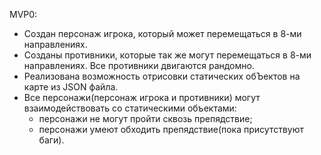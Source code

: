 MVP0:

- Создан персонаж игрока, который может перемещаться в 8-ми направлениях.
- Созданы противники, которые так же могут перемещаться в 8-ми направлениях. Все противники двигаются рандомно.
- Реализована возможность отрисовки статических обЪектов на карте из JSON файла.
- Все персонажи(персонаж игрока и противники) могут взаимодействовать со статическими объектами:
  - персонажи не могут пройти сквозь препядствие;
  - персонажи умеют обходить препядствие(пока присутствуют баги).
